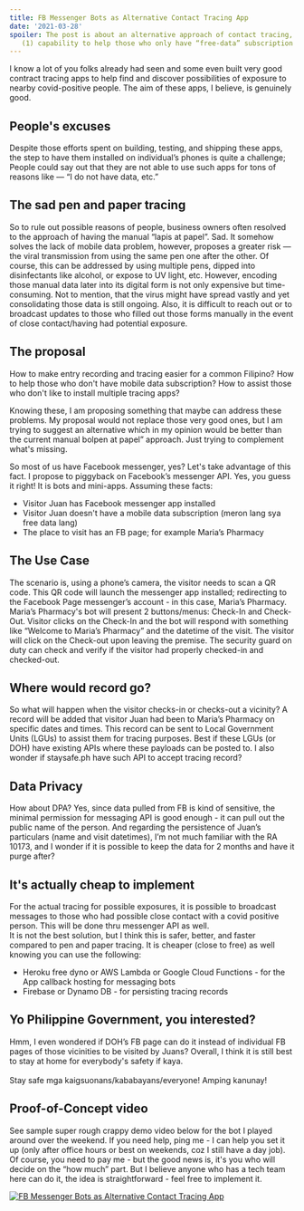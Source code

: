 ```yaml
---
title: FB Messenger Bots as Alternative Contact Tracing App
date: '2021-03-28'
spoiler: The post is about an alternative approach of contact tracing, by using FB’s messaging API, taking advantage of the following 
   (1) capability to help those who only have “free-data” subscription kababayans, and (2) most Filipinos have FB messenger apps installed. Its an alternative to the pen and paper tracing. The proposal is NOT trying to replace any of the good contact tracing apps. It would still be best if there's 1 SINGLE TRACING app strictly mandated by Philippine Government to used by everyone (visitors and establishments) like other countries do.
---
```


I know a lot of you folks already had seen and some even built very good contract tracing apps to help find and discover possibilities of exposure to nearby covid-positive people. The aim of these apps, I believe, is genuinely good.

## People's excuses
Despite those efforts spent on building, testing, and shipping these apps, the step to have them installed on individual’s phones is quite a challenge; People could say out that they are not able to use such apps for tons of reasons like — “I do not have data, etc.”

## The sad pen and paper tracing
So to rule out possible reasons of people, business owners often resolved to the approach of having the manual “lapis at papel”. Sad. It somehow solves the lack of mobile data problem, however, proposes a greater risk — the viral transmission from using the same pen one after the other. Of course, this can be addressed by using multiple pens, dipped into disinfectants like alcohol, or expose to UV light, etc. However, encoding those manual data later into its digital form is not only expensive but time-consuming. Not to mention, that the virus might have spread vastly and yet consolidating those data is still ongoing. Also, it is difficult to reach out or to broadcast updates to those who filled out those forms manually in the event of close contact/having had potential exposure.

## The proposal
How to make entry recording and tracing easier for a common Filipino? How to help those who don't have mobile data subscription? How to assist those who don't like to install multiple tracing apps?

Knowing these, I am proposing something that maybe can address these problems. My proposal would not replace those very good ones, but I am trying to suggest an alternative which in my opinion would be better than the current manual bolpen at papel” approach. Just trying to complement what's missing.

So most of us have Facebook messenger, yes? Let's take advantage of this fact. I propose to piggyback on Facebook’s messenger API.
Yes, you guess it right! It is bots and mini-apps.
Assuming these facts:
    <ul>
        <li>Visitor Juan has Facebook messenger app installed</li>
        <li>Visitor Juan doesn't have a mobile data subscription (meron lang sya free data lang)</li>
        <li>The place to visit has an FB page; for example Maria’s Pharmacy</li>
    </ul>

## The Use Case
The scenario is, using a phone’s camera, the visitor needs to scan a QR code. This QR code will launch the messenger app installed; redirecting to the Facebook Page messenger’s account - in this case, Maria’s Pharmacy.
Maria’s Pharmacy's bot will present 2 buttons/menus: Check-In and Check-Out. Visitor clicks on the Check-In and the bot will respond with something like “Welcome to Maria’s Pharmacy”  and the datetime of the visit. The visitor will click on the Check-out upon leaving the premise. The security guard on duty can check and verify if the visitor had properly checked-in and checked-out.

## Where would record go?
So what will happen when the visitor checks-in or checks-out a vicinity? A record will be added that visitor Juan had been to Maria’s Pharmacy on specific dates and times. This record can be sent to Local Government Units (LGUs) to assist them for tracing purposes. Best if these LGUs (or DOH) have existing APIs where these payloads can be posted to. I also wonder if staysafe.ph have such API to accept tracing record?

## Data Privacy
How about DPA? Yes, since data pulled from FB is kind of sensitive, the minimal permission for messaging API is good enough - it can pull out the public name of the person. And regarding the persistence of Juan’s particulars (name and visit datetimes), I’m not much familiar with the RA 10173, and I wonder if it is possible to keep the data for 2 months and have it purge after?

## It's actually cheap to implement
For the actual tracing for possible exposures, it is possible to broadcast messages to those who had possible close contact with a covid positive person. This will be done thru messenger API as well.  
It is not the best solution, but I think this is safer, better, and faster compared to pen and paper tracing. It is cheaper (close to free) as well knowing you can use the following:
<ul>
<li>Heroku free dyno or AWS Lambda or Google Cloud Functions - for the App callback hosting for messaging bots</li>
<li>Firebase or Dynamo DB - for persisting tracing records</li>
</ul>

## Yo Philippine Government, you interested?
Hmm, I even wondered if DOH’s FB page can do it instead of individual FB pages of those vicinities to be visited by Juans? 
Overall, I think it is still best to stay at home for everybody's safety if kaya.
<br/>
<br/>
Stay safe mga kaigsuonans/kababayans/everyone! Amping kanunay!

## Proof-of-Concept video
See sample super rough crappy demo video below for the bot I played around over the weekend. 
If you need help, ping me - I can help you set it up (only after office hours or best on weekends, coz I still have a day job). Of course, you need to pay me - but the good news is, it's you who will decide on the “how much” part. But I believe anyone who has a tech team here can do it, the idea is straightforward - feel free to implement it.

[![FB Messenger Bots as Alternative Contact Tracing App](https://img.youtube.com/vi/NVibIeNF6qc/0.jpg)](https://www.youtube.com/watch?v=NVibIeNF6qc)
